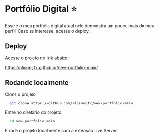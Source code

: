 
# Portfólio Digital ⭐
Esse é o meu portfólio digital atual nele demonstra um pouco mais do meu perfil. Caso se interesse, acesse o deploy. 





## Deploy

Acesse o projeto no link abaixo:

https://alisongfx.github.io/new-portfolio-main/



## Rodando localmente

Clone o projeto

```bash
  git clone https://github.com/alisongfx/new-portfolio-main
```

Entre no diretório do projeto

```bash
  cd new-portfolio-main
```

E rode o projeto localmente com a extensão Live
Server.


